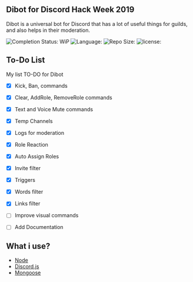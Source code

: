 
## Dibot for Discord Hack Week 2019
Dibot is a universal bot for Discord that has a lot of useful things for guilds, and also helps in their moderation.

![Completion Status: WiP](https://img.shields.io/badge/Completion%20Status-Work%20in%20Progress-critical.svg)  ![Language: ](https://img.shields.io/github/languages/top/Mirazex/Dibot.svg) ![Repo Size: ](https://img.shields.io/github/repo-size/Mirazex/Dibot.svg) ![license: ](https://img.shields.io/github/license/Mirazex/Dibot.svg)

## To-Do List
My list TO-DO for Dibot

- [x] Kick, Ban, commands
- [x] Clear, AddRole, RemoveRole commands
- [x] Text and Voice Mute commands
- [x] Temp Channels
- [x] Logs for moderation
- [x] Role Reaction
- [x] Auto Assign Roles
- [x] Invite filter
- [x] Triggers
- [x] Words filter
- [x] Links filter

- [ ] Improve visual commands
- [ ] Add Documentation


## What i use?
- [Node ](https://nodejs.org/)
- [Discord.js ](https://discord.js.org/)
- [Mongoose ](https://mongoosejs.com/)
